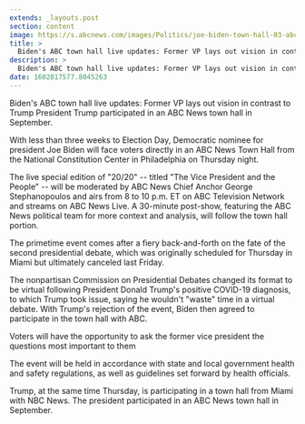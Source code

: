 ```yaml
--- 
extends: _layouts.post 
section: content 
image: https://s.abcnews.com/images/Politics/joe-biden-town-hall-03-abc-jc-201015_1602806866425_hpMain_16x9_1600.jpg 
title: > 
  Biden's ABC town hall live updates: Former VP lays out vision in contrast to Trump 
description: > 
  Biden's ABC town hall live updates: Former VP lays out vision in contrast to Trump President Trump participated in an ABC News town hall in September.A 30-minute post-show, featuring the ABC News political team for more context and analysis, will follow the town hall portion.With Trump's rejection of the event, Biden then agreed to participate in the town hall with ABC.Trump, at the same time Thursday, is participating in a town hall from Miami with NBC News.The president participated in an ABC News town hall in September. 
date: 1602817577.8045263 
--- 
```

Biden's ABC town hall live updates: Former VP lays out vision in contrast to Trump President Trump participated in an ABC News town hall in September.

With less than three weeks to Election Day, Democratic nominee for president Joe Biden will face voters directly in an ABC News Town Hall from the National Constitution Center in Philadelphia on Thursday night.

The live special edition of "20/20" -- titled "The Vice President and the People" -- will be moderated by ABC News Chief Anchor George Stephanopoulos and airs from 8 to 10 p.m. ET on ABC Television Network and streams on ABC News Live. A 30-minute post-show, featuring the ABC News political team for more context and analysis, will follow the town hall portion.

The primetime event comes after a fiery back-and-forth on the fate of the second presidential debate, which was originally scheduled for Thursday in Miami but ultimately canceled last Friday.

The nonpartisan Commission on Presidential Debates changed its format to be virtual following President Donald Trump's positive COVID-19 diagnosis, to which Trump took issue, saying he wouldn't "waste" time in a virtual debate. With Trump's rejection of the event, Biden then agreed to participate in the town hall with ABC.

Voters will have the opportunity to ask the former vice president the questions most important to them

The event will be held in accordance with state and local government health and safety regulations, as well as guidelines set forward by health officials.

Trump, at the same time Thursday, is participating in a town hall from Miami with NBC News. The president participated in an ABC News town hall in September.